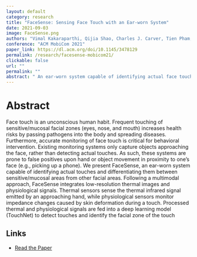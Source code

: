 ```yaml
---
layout: default
category: research
title: "FaceSense: Sensing Face Touch with an Ear-worn System"
date: 2021-09-03
image: FaceSense.png
authors: "Vimal Kakaraparthi, Qijia Shao, Charles J. Carver, Tien Pham, Nam Bui, Phuc Nguyen, Xia Zhou, Tam Vu"
conference: "ACM MobiCom 2021"
paper_link: https://dl.acm.org/doi/10.1145/3478129
permalink: /research/facesense-mobicom21/
clickable: false
url: ""
permalink: ""
abstract: " An ear-worn system capable of identifying actual face touches and differentiating them between sensitive/mucosal areas from other facial areas. "
---
```


# Abstract

Face touch is an unconscious human habit. Frequent touching of sensitive/mucosal facial zones (eyes, nose, and mouth) increases health risks by passing pathogens into the body and spreading diseases. Furthermore, accurate monitoring of face touch is critical for behavioral intervention. Existing monitoring systems only capture objects approaching the face, rather than detecting actual touches. As such, these systems are prone to false positives upon hand or object movement in proximity to one’s face (e.g., picking up a phone). We present FaceSense, an ear-worn system capable of identifying actual touches and differentiating them between sensitive/mucosal areas from other facial areas. Following a multimodal approach, FaceSense integrates low-resolution thermal images and physiological signals. Thermal sensors sense the thermal infrared signal emitted by an approaching hand, while physiological sensors monitor impedance changes caused by skin deformation during a touch. Processed thermal and physiological signals are fed into a deep learning model (TouchNet) to detect touches and identify the facial zone of the touch

## Links
- [Read the Paper](https://dl.acm.org/doi/10.1145/3478129)